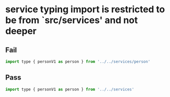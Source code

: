 # service typing import is restricted to be from `src/services' and not deeper

## Fail

```js
import type { personV1 as person } from '../../services/person'
```

## Pass

```js
import type { personV1 as person } from '../../services'
```
